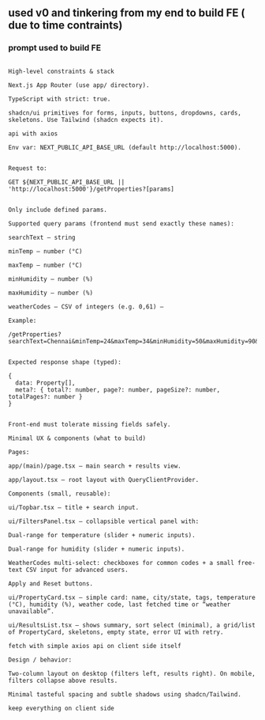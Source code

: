 ## used v0 and tinkering from my end to build FE ( due to time contraints)

### prompt used to build FE 

```Goal: Create a minimal, functional, and good-looking Next.js + TypeScript frontend (App Router) using shadcn/ui for UI primitives. The app calls http://localhost:5000/getProperties and exposes the backend filters: searchText, minTemp, maxTemp, minHumidity, maxHumidity, weatherCodes. Keep UI simple: top search, a left filter panel (collapsible on mobile), results list, loading skeletons, empty/error states. No map, no heavy extras.

High-level constraints & stack

Next.js App Router (use app/ directory).

TypeScript with strict: true.

shadcn/ui primitives for forms, inputs, buttons, dropdowns, cards, skeletons. Use Tailwind (shadcn expects it).

api with axios

Env var: NEXT_PUBLIC_API_BASE_URL (default http://localhost:5000).


Request to:

GET ${NEXT_PUBLIC_API_BASE_URL || 'http://localhost:5000'}/getProperties?[params]


Only include defined params.

Supported query params (frontend must send exactly these names):

searchText — string

minTemp — number (°C)

maxTemp — number (°C)

minHumidity — number (%)

maxHumidity — number (%)

weatherCodes — CSV of integers (e.g. 0,61) —

Example:

/getProperties?searchText=Chennai&minTemp=24&maxTemp=34&minHumidity=50&maxHumidity=90&weatherCodes=0,61&page=1&pageSize=20


Expected response shape (typed):

{
  data: Property[],
  meta?: { total?: number, page?: number, pageSize?: number, totalPages?: number }
}


Front-end must tolerate missing fields safely.

Minimal UX & components (what to build)

Pages:

app/(main)/page.tsx — main search + results view.

app/layout.tsx — root layout with QueryClientProvider.

Components (small, reusable):

ui/Topbar.tsx — title + search input.

ui/FiltersPanel.tsx — collapsible vertical panel with:

Dual-range for temperature (slider + numeric inputs).

Dual-range for humidity (slider + numeric inputs).

WeatherCodes multi-select: checkboxes for common codes + a small free-text CSV input for advanced users.

Apply and Reset buttons.

ui/PropertyCard.tsx — simple card: name, city/state, tags, temperature (°C), humidity (%), weather code, last fetched time or “weather unavailable”.

ui/ResultsList.tsx — shows summary, sort select (minimal), a grid/list of PropertyCard, skeletons, empty state, error UI with retry.

fetch with simple axios api on client side itself

Design / behavior:

Two-column layout on desktop (filters left, results right). On mobile, filters collapse above results.

Minimal tasteful spacing and subtle shadows using shadcn/Tailwind.

keep everything on client side
```